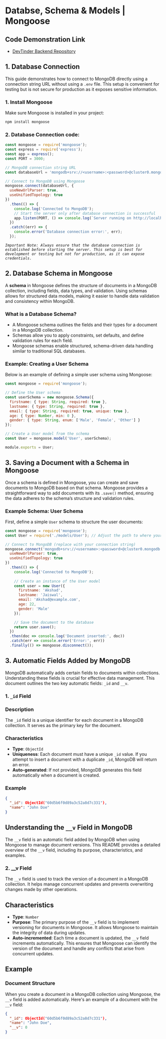 # Databse, Schema & Models | Mongoose

## Code Demonstration Link

* [DevTinder Backend Repository](https://github.com/akshadjaiswal/devTinder-backend)

## 1. Database Connection
This guide demonstrates how to connect to MongoDB directly using a connection string URL without using a `.env` file. This setup is convenient for testing but is not secure for production as it exposes sensitive information.

### 1. Install Mongoose
Make sure Mongoose is installed in your project:
```bash
npm install mongoose
```

### 2. Database Connection code:

```javascript
const mongoose = require('mongoose');
const express = require('express');
const app = express();
const PORT = 3000;

// MongoDB connection string URL
const databaseUrl = 'mongodb+srv://<username>:<password>@cluster0.mongodb.net/myDatabase?retryWrites=true&w=majority';

// Connect to MongoDB using Mongoose
mongoose.connect(databaseUrl, {
  useNewUrlParser: true,
  useUnifiedTopology: true
})
  .then(() => {
    console.log('Connected to MongoDB');
    // Start the server only after database connection is successful
    app.listen(PORT, () => console.log(`Server running on http://localhost:${PORT}`));
  })
  .catch((err) => {
    console.error('Database connection error:', err);
  });
```

*`Important Note: Always ensure that the database connection is established before starting the server. This setup is best for development or testing but not for production, as it can expose credentials.`*

## 2. Database Schema in Mongoose

A **schema** in Mongoose defines the structure of documents in a MongoDB collection, including fields, data types, and validation. Using schemas allows for structured data models, making it easier to handle data validation and consistency within MongoDB.

### What is a Database Schema?
- A Mongoose schema outlines the fields and their types for a document in a MongoDB collection.
- Schemas allow you to apply constraints, set defaults, and define validation rules for each field.
- Mongoose schemas enable structured, schema-driven data handling similar to traditional SQL databases.

### Example: Creating a User Schema

Below is an example of defining a simple user schema using Mongoose:

```javascript
const mongoose = require('mongoose');

// Define the User schema
const userSchema = new mongoose.Schema({
  firstname: { type: String, required: true },
  lastname: { type: String, required: true },
  email: { type: String, required: true, unique: true },
  age: { type: Number, min: 0 },
  gender: { type: String, enum: ['Male', 'Female', 'Other'] }
});

// Create a User model from the schema
const User = mongoose.model('User', userSchema);

module.exports = User;
```

## 3. Saving a Document with a Schema in Mongoose

Once a schema is defined in Mongoose, you can create and save documents to MongoDB based on that schema. Mongoose provides a straightforward way to add documents with its `.save()` method, ensuring the data adheres to the schema’s structure and validation rules.

### Example Schema: User Schema
First, define a simple `User` schema to structure the user documents:

```javascript
const mongoose = require('mongoose');
const User = require('./models/User'); // Adjust the path to where your User model is defined

// Connect to MongoDB (replace with your connection string)
mongoose.connect('mongodb+srv://<username>:<password>@cluster0.mongodb.net/myDatabase', {
  useNewUrlParser: true,
  useUnifiedTopology: true
})
  .then(() => {
    console.log('Connected to MongoDB');
    
    // Create an instance of the User model
    const user = new User({
      firstname: 'Akshad',
      lastname: 'Jaiswal',
      email: 'Akshad@example.com',
      age: 22,
      gender: 'Male'
    });

    // Save the document to the database
    return user.save();
  })
  .then(doc => console.log('Document inserted:', doc))
  .catch(err => console.error('Error:', err))
  .finally(() => mongoose.disconnect());

```

## 3. Automatic Fields Added by MongoDB

MongoDB automatically adds certain fields to documents within collections. Understanding these fields is crucial for effective data management. This document outlines the two key automatic fields: `_id` and `__v`.

### 1. `_id` Field

### Description
The `_id` field is a unique identifier for each document in a MongoDB collection. It serves as the primary key for the document.

### Characteristics
- **Type**: `ObjectId`
- **Uniqueness**: Each document must have a unique `_id` value. If you attempt to insert a document with a duplicate `_id`, MongoDB will return an error.
- **Auto-generated**: If not provided, MongoDB generates this field automatically when a document is created.

### Example
```json
{
  "_id": ObjectId("60d5b6f0d89a3c52a8d7c331"),
  "name": "John Doe"
}
```
## Understanding the `__v` Field in MongoDB

The `__v` field is an automatic field added by MongoDB when using Mongoose to manage document versions. This README provides a detailed overview of the `__v` field, including its purpose, characteristics, and examples.

### 2. __v Field 

The `__v` field is used to track the version of a document in a MongoDB collection. It helps manage concurrent updates and prevents overwriting changes made by other operations.

## Characteristics

- **Type**: `Number`
- **Purpose**: The primary purpose of the `__v` field is to implement versioning for documents in Mongoose. It allows Mongoose to maintain the integrity of data during updates.
- **Auto-incremented**: Each time a document is updated, the `__v` field increments automatically. This ensures that Mongoose can identify the version of the document and handle any conflicts that arise from concurrent updates.

## Example

### Document Structure

When you create a document in a MongoDB collection using Mongoose, the `__v` field is added automatically. Here's an example of a document with the `__v` field:

```json
{
  "_id": ObjectId("60d5b6f0d89a3c52a8d7c331"),
  "name": "John Doe",
  "__v": 0
}
```


